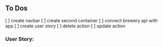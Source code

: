 ## To Dos

[ ] create navbar
[ ] create second container
[ ] connect brewery api with app
[ ] create user story
[ ] delete action
[ ] update action

### User Story:
